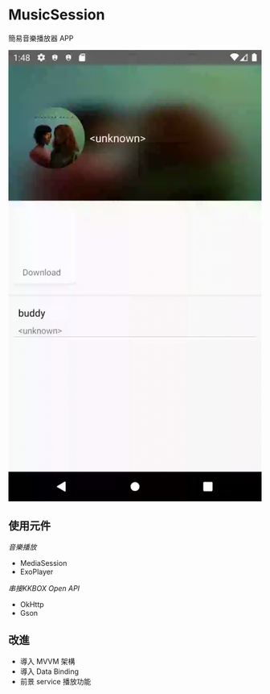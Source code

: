 # MusicSession
簡易音樂播放器 APP

![demo_image](https://github.com/kmgs4524/MusicSession/blob/master/musicsession_demo.gif)

## 使用元件
*音樂播放*
* MediaSession
* ExoPlayer

*串接KKBOX Open API*
* OkHttp
* Gson

## 改進
* 導入 MVVM 架構
* 導入 Data Binding
* 前景 service 播放功能
